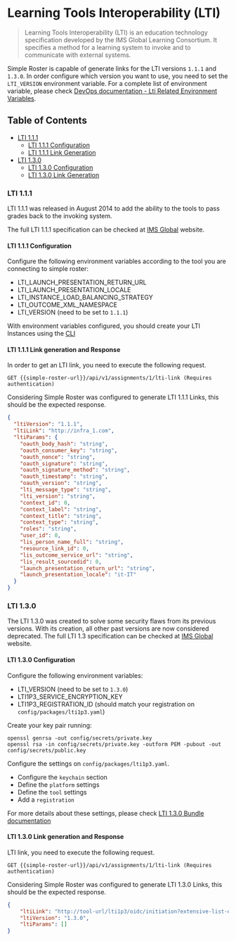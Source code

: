 # Learning Tools Interoperability (LTI)

>Learning Tools Interoperability (LTI) is an education technology specification developed by the IMS Global Learning Consortium. It specifies a method for a learning system to invoke and to communicate with external systems.

Simple Roster is capable of generate links for the LTI versions `1.1.1` and `1.3.0`. In order configure which version you want to use, you need to set the `LTI_VERSION` environment variable. For a complete list of environment variable, please check [DevOps documentation - Lti Related Environment Variables](devops-documentation.md#lti-related-environment-variables).

## Table of Contents
- [LTI 1.1.1](#lti-111)
    - [LTI 1.1.1 Configuration](#lti-111-configuration)
    - [LTI 1.1.1 Link Generation](#lti-111-link-generation-and-response)
- [LTI 1.3.0](#lti-130)
    - [LTI 1.3.0 Configuration](#lti-130-configuration)
    - [LTI 1.3.0 Link Generation](#lti-130-link-generation-and-response)

### LTI 1.1.1

LTI 1.1.1 was released in August 2014 to add the ability to the tools to pass grades back to the invoking system.

The full LTI 1.1.1 specification can be checked at [IMS Global](https://www.imsglobal.org/specs/ltiv1p1p1/implementation-guide) website.

#### LTI 1.1.1 Configuration

Configure the following environment variables according to the tool you are connecting to simple roster:

- LTI_LAUNCH_PRESENTATION_RETURN_URL
- LTI_LAUNCH_PRESENTATION_LOCALE
- LTI_INSTANCE_LOAD_BALANCING_STRATEGY
- LTI_OUTCOME_XML_NAMESPACE
- LTI_VERSION (need to be set to `1.1.1`)

With environment variables configured, you should create your LTI Instances using the [CLI](cli/ingester-command.md#examples)

#### LTI 1.1.1 Link generation and Response

In order to get an LTI link, you need to execute the following request.

```http request
GET {{simple-roster-url}}/api/v1/assignments/1/lti-link (Requires authentication)
```

Considering Simple Roster was configured to generate LTI 1.1.1 Links, this should be the expected response.

```json
{
  "ltiVersion": "1.1.1",
  "ltiLink": "http://infra_1.com",
  "ltiParams": {
    "oauth_body_hash": "string",
    "oauth_consumer_key": "string",
    "oauth_nonce": "string",
    "oauth_signature": "string",
    "oauth_signature_method": "string",
    "oauth_timestamp": "string",
    "oauth_version": "string",
    "lti_message_type": "string",
    "lti_version": "string",
    "context_id": 0,
    "context_label": "string",
    "context_title": "string",
    "context_type": "string",
    "roles": "string",
    "user_id": 0,
    "lis_person_name_full": "string",
    "resource_link_id": 0,
    "lis_outcome_service_url": "string",
    "lis_result_sourcedid": 0,
    "launch_presentation_return_url": "string",
    "launch_presentation_locale": "it-IT"
  }
}
```

### LTI 1.3.0

The LTI 1.3.0 was created to solve some security flaws from its previous versions. With its creation, all other past versions are now considered deprecated.
The full LTI 1.3 specification can be checked at [IMS Global](http://www.imsglobal.org/spec/lti/v1p3/) website.

#### LTI 1.3.0 Configuration

Configure the following environment variables:

- LTI_VERSION (need to be set to `1.3.0`)
- LTI1P3_SERVICE_ENCRYPTION_KEY
- LTI1P3_REGISTRATION_ID (should match your registration on `config/packages/lti1p3.yaml`)

Create your key pair running:

```shell script
openssl genrsa -out config/secrets/private.key
openssl rsa -in config/secrets/private.key -outform PEM -pubout -out config/secrets/public.key
```

Configure the settings on `config/packages/lti1p3.yaml`.
- Configure the `keychain` section
- Define the `platform` settings
- Define the `tool` settings
- Add a `registration`

For more details about these settings, please check [LTI 1.3.0 Bundle documentation](https://github.com/oat-sa/bundle-lti1p3/blob/master/doc/quickstart/configuration.md)

#### LTI 1.3.0 Link generation and Response

 LTI link, you need to execute the following request.

```http request
GET {{simple-roster-url}}/api/v1/assignments/1/lti-link (Requires authentication)
```

Considering Simple Roster was configured to generate LTI 1.3.0 Links, this should be the expected response.

```json
{
    "ltiLink": "http://tool-url/lti1p3/oidc/initiation?extensive-list-of-parameters",
    "ltiVersion": "1.3.0",
    "ltiParams": []
}
```
